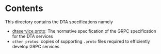 # Contents

This directory contains the DTA specifications namely

- [dtaservice.proto](dtaservice.proto): The normative specification of the GRPC specification for the DTA services
- `other protos`: copies of supporting `.proto` files required to efficiently develop GRPC services.
